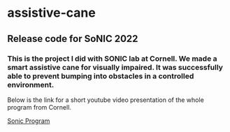 # assistive-cane
## Release code for SoNIC 2022

### This is the project I did with SONIC lab at Cornell. We made a smart assistive cane for visually impaired. It was successfully able to prevent bumping into obstacles in a controlled environment.
Below is the link for a short youtube video presentation of the whole program from Cornell.

[Sonic Program](https://www.youtube.com/watch?v=j8Jo-ZJdJWY)
